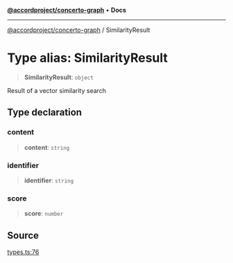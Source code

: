 [**@accordproject/concerto-graph**](../README.md) • **Docs**

***

[@accordproject/concerto-graph](../README.md) / SimilarityResult

# Type alias: SimilarityResult

> **SimilarityResult**: `object`

Result of a vector similarity search

## Type declaration

### content

> **content**: `string`

### identifier

> **identifier**: `string`

### score

> **score**: `number`

## Source

[types.ts:76](https://github.com/accordproject/lab-concerto-graph/blob/8f4fb74348d19b37d903f29e81aaec4eca02a552/src/types.ts#L76)
